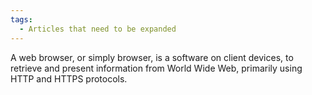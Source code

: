 ```yaml
---
tags:
  - Articles that need to be expanded
---
```

A web browser, or simply browser, is a software on client devices, to retrieve
and present information from World Wide Web, primarily using HTTP and HTTPS
protocols.
